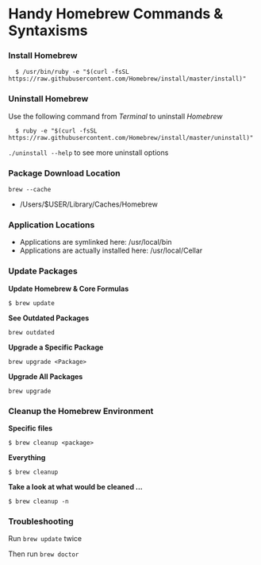 # Handy Homebrew Commands & Syntaxisms

### Install Homebrew

      $ /usr/bin/ruby -e "$(curl -fsSL https://raw.githubusercontent.com/Homebrew/install/master/install)"

### Uninstall Homebrew

Use the following command from *Terminal* to uninstall *Homebrew*

      $ ruby -e "$(curl -fsSL https://raw.githubusercontent.com/Homebrew/install/master/uninstall)"

`./uninstall --help` to see more uninstall options

### Package Download Location

`brew --cache`

- /Users/$USER/Library/Caches/Homebrew

### Application Locations

- Applications are symlinked here: /usr/local/bin  
- Applications are actually installed here: /usr/local/Cellar

### Update Packages

**Update Homebrew & Core Formulas**

`$ brew update`

**See Outdated Packages**

`brew outdated`

**Upgrade a Specific Package**

`brew upgrade <Package>`

**Upgrade All Packages**

`brew upgrade`

### Cleanup the Homebrew Environment

**Specific files**

`$ brew cleanup <package>`

**Everything**

`$ brew cleanup`

**Take a look at what would be cleaned ...**

`$ brew cleanup -n`

### Troubleshooting

Run `brew update` twice

Then run `brew doctor`
